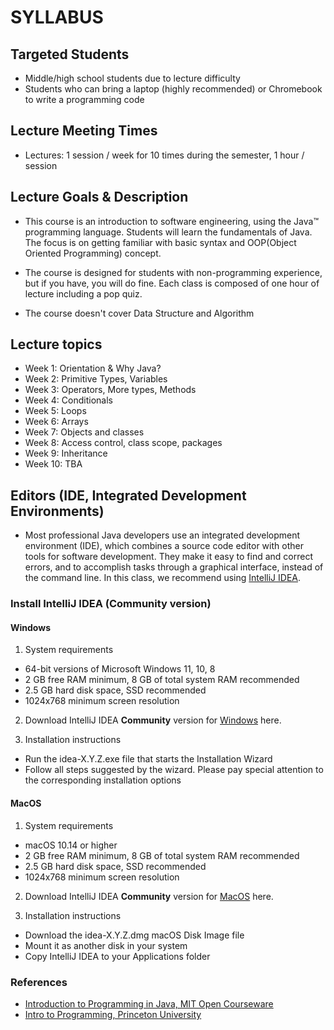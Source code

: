 # SYLLABUS

## Targeted Students
- Middle/high school students due to lecture difficulty
- Students who can bring a laptop (highly recommended) or Chromebook to write a programming code

## Lecture Meeting Times
- Lectures: 1 session / week for 10 times during the semester, 1 hour / session

## Lecture Goals & Description
- This course is an introduction to software engineering, using the Java™ programming language. Students will learn the fundamentals of Java. The focus is on getting familiar with basic syntax and OOP(Object Oriented Programming) concept.

- The course is designed for students with non-programming experience, but if you have, you will do fine. Each class is composed of one hour of lecture including a pop quiz.

- The course doesn't cover Data Structure and Algorithm

## Lecture topics
- Week 1: Orientation & Why Java?
- Week 2: Primitive Types, Variables
- Week 3: Operators, More types, Methods
- Week 4: Conditionals
- Week 5: Loops
- Week 6: Arrays
- Week 7: Objects and classes
- Week 8: Access control, class scope, packages
- Week 9: Inheritance
- Week 10: TBA

## Editors (IDE, Integrated Development Environments)
- Most professional Java developers use an integrated development environment (IDE), which combines a source code editor with other tools for software development. They make it easy to find and correct errors, and to accomplish tasks through a graphical interface, instead of the command line. In this class, we recommend using [IntelliJ IDEA](https://www.jetbrains.com/idea/).


### Install IntelliJ IDEA (Community version)
#### Windows
1. System requirements
  - 64-bit versions of Microsoft Windows 11, 10, 8
  - 2 GB free RAM minimum, 8 GB of total system RAM recommended
  - 2.5 GB hard disk space, SSD recommended
  - 1024x768 minimum screen resolution

2. Download IntelliJ IDEA **Community** version for [Windows](https://www.jetbrains.com/idea/download/#section=windows) here.

3. Installation instructions
  - Run the idea-X.Y.Z.exe file that starts the Installation Wizard
  - Follow all steps suggested by the wizard. Please pay special attention to the corresponding installation options

#### MacOS
1. System requirements
  - macOS 10.14 or higher
  - 2 GB free RAM minimum, 8 GB of total system RAM recommended
  - 2.5 GB hard disk space, SSD recommended
  - 1024x768 minimum screen resolution

2. Download IntelliJ IDEA **Community** version for [MacOS](https://www.jetbrains.com/idea/download/#section=mac) here.

3. Installation instructions
  - Download the idea-X.Y.Z.dmg macOS Disk Image file
  - Mount it as another disk in your system
  - Copy IntelliJ IDEA to your Applications folder

### References
- [Introduction to Programming in Java, MIT Open Courseware](https://ocw.mit.edu/courses/6-092-introduction-to-programming-in-java-january-iap-2010/)
- [Intro to Programming, Princeton University](https://introcs.cs.princeton.edu/java/lectures/)
